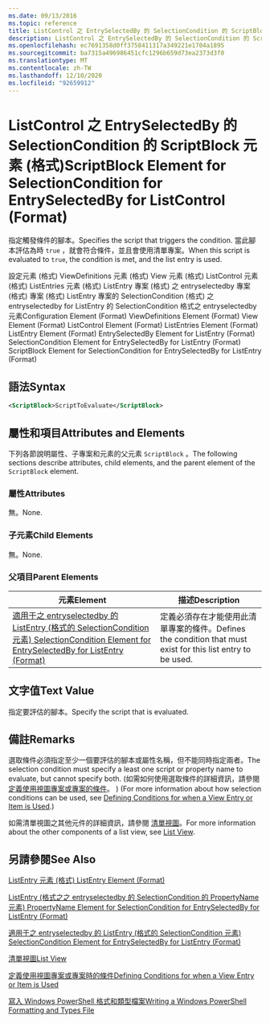 ```yaml
---
ms.date: 09/13/2016
ms.topic: reference
title: ListControl 之 EntrySelectedBy 的 SelectionCondition 的 ScriptBlock 元素 (格式)
description: ListControl 之 EntrySelectedBy 的 SelectionCondition 的 ScriptBlock 元素 (格式)
ms.openlocfilehash: ec7691358d0ff3758411317a349221e1704a1895
ms.sourcegitcommit: ba7315a496986451cfc1296b659d73ea2373d3f0
ms.translationtype: MT
ms.contentlocale: zh-TW
ms.lasthandoff: 12/10/2020
ms.locfileid: "92659912"
---
```

# <a name="scriptblock-element-for-selectioncondition-for-entryselectedby-for-listcontrol-format"></a><span data-ttu-id="80875-103">ListControl 之 EntrySelectedBy 的 SelectionCondition 的 ScriptBlock 元素 (格式)</span><span class="sxs-lookup"><span data-stu-id="80875-103">ScriptBlock Element for SelectionCondition for EntrySelectedBy for ListControl (Format)</span></span>

<span data-ttu-id="80875-104">指定觸發條件的腳本。</span><span class="sxs-lookup"><span data-stu-id="80875-104">Specifies the script that triggers the condition.</span></span> <span data-ttu-id="80875-105">當此腳本評估為時 `true` ，就會符合條件，並且會使用清單專案。</span><span class="sxs-lookup"><span data-stu-id="80875-105">When this script is evaluated to `true`, the condition is met, and the list entry is used.</span></span>

<span data-ttu-id="80875-106">設定元素 (格式) ViewDefinitions 元素 (格式) View 元素 (格式) ListControl 元素 (格式) ListEntries 元素 (格式) ListEntry 專案 (格式) 之 entryselectedby 專案 (格式) 專案 (格式) ListEntry 專案的 SelectionCondition (格式) 之 entryselectedby for ListEntry 的 SelectionCondition 格式之 entryselectedby 元素</span><span class="sxs-lookup"><span data-stu-id="80875-106">Configuration Element (Format) ViewDefinitions Element (Format) View Element (Format) ListControl Element (Format) ListEntries Element (Format) ListEntry Element (Format) EntrySelectedBy Element for ListEntry (Format) SelectionCondition Element for EntrySelectedBy for ListEntry (Format) ScriptBlock Element for SelectionCondition for EntrySelectedBy for ListEntry (Format)</span></span>

## <a name="syntax"></a><span data-ttu-id="80875-107">語法</span><span class="sxs-lookup"><span data-stu-id="80875-107">Syntax</span></span>

```xml
<ScriptBlock>ScriptToEvaluate</ScriptBlock>
```

## <a name="attributes-and-elements"></a><span data-ttu-id="80875-108">屬性和項目</span><span class="sxs-lookup"><span data-stu-id="80875-108">Attributes and Elements</span></span>

<span data-ttu-id="80875-109">下列各節說明屬性、子專案和元素的父元素 `ScriptBlock` 。</span><span class="sxs-lookup"><span data-stu-id="80875-109">The following sections describe attributes, child elements, and the parent element of the `ScriptBlock` element.</span></span>

### <a name="attributes"></a><span data-ttu-id="80875-110">屬性</span><span class="sxs-lookup"><span data-stu-id="80875-110">Attributes</span></span>

<span data-ttu-id="80875-111">無。</span><span class="sxs-lookup"><span data-stu-id="80875-111">None.</span></span>

### <a name="child-elements"></a><span data-ttu-id="80875-112">子元素</span><span class="sxs-lookup"><span data-stu-id="80875-112">Child Elements</span></span>

<span data-ttu-id="80875-113">無。</span><span class="sxs-lookup"><span data-stu-id="80875-113">None.</span></span>

### <a name="parent-elements"></a><span data-ttu-id="80875-114">父項目</span><span class="sxs-lookup"><span data-stu-id="80875-114">Parent Elements</span></span>

|<span data-ttu-id="80875-115">元素</span><span class="sxs-lookup"><span data-stu-id="80875-115">Element</span></span>|<span data-ttu-id="80875-116">描述</span><span class="sxs-lookup"><span data-stu-id="80875-116">Description</span></span>|
|-------------|-----------------|
|[<span data-ttu-id="80875-117">適用于之 entryselectedby 的 ListEntry (格式的 SelectionCondition 元素) </span><span class="sxs-lookup"><span data-stu-id="80875-117">SelectionCondition Element for EntrySelectedBy for ListEntry (Format)</span></span>](./selectioncondition-element-for-entryselectedby-for-listcontrol-format.md)|<span data-ttu-id="80875-118">定義必須存在才能使用此清單專案的條件。</span><span class="sxs-lookup"><span data-stu-id="80875-118">Defines the condition that must exist for this list entry to be used.</span></span>|

## <a name="text-value"></a><span data-ttu-id="80875-119">文字值</span><span class="sxs-lookup"><span data-stu-id="80875-119">Text Value</span></span>

<span data-ttu-id="80875-120">指定要評估的腳本。</span><span class="sxs-lookup"><span data-stu-id="80875-120">Specify the script that is evaluated.</span></span>

## <a name="remarks"></a><span data-ttu-id="80875-121">備註</span><span class="sxs-lookup"><span data-stu-id="80875-121">Remarks</span></span>

<span data-ttu-id="80875-122">選取條件必須指定至少一個要評估的腳本或屬性名稱，但不能同時指定兩者。</span><span class="sxs-lookup"><span data-stu-id="80875-122">The selection condition must specify a least one script or property name to evaluate, but cannot specify both.</span></span> <span data-ttu-id="80875-123"> (如需如何使用選取條件的詳細資訊，請參閱 [定義使用視圖專案或專案的條件](./defining-conditions-for-displaying-data.md)。 ) </span><span class="sxs-lookup"><span data-stu-id="80875-123">(For more information about how selection conditions can be used, see [Defining Conditions for when a View Entry or Item is Used](./defining-conditions-for-displaying-data.md).)</span></span>

<span data-ttu-id="80875-124">如需清單視圖之其他元件的詳細資訊，請參閱 [清單視圖](./creating-a-list-view.md)。</span><span class="sxs-lookup"><span data-stu-id="80875-124">For more information about the other components of a list view, see [List View](./creating-a-list-view.md).</span></span>

## <a name="see-also"></a><span data-ttu-id="80875-125">另請參閱</span><span class="sxs-lookup"><span data-stu-id="80875-125">See Also</span></span>

[<span data-ttu-id="80875-126">ListEntry 元素 (格式) </span><span class="sxs-lookup"><span data-stu-id="80875-126">ListEntry Element (Format)</span></span>](./listentry-element-for-listcontrol-format.md)

[<span data-ttu-id="80875-127">ListEntry (格式之之 entryselectedby 的 SelectionCondition 的 PropertyName 元素) </span><span class="sxs-lookup"><span data-stu-id="80875-127">PropertyName Element for SelectionCondition for EntrySelectedBy for ListEntry (Format)</span></span>](./propertyname-element-for-selectioncondition-for-entryselectedby-for-listcontrol-format.md)

[<span data-ttu-id="80875-128">適用于之 entryselectedby 的 ListEntry (格式的 SelectionCondition 元素) </span><span class="sxs-lookup"><span data-stu-id="80875-128">SelectionCondition Element for EntrySelectedBy for ListEntry (Format)</span></span>](./selectioncondition-element-for-entryselectedby-for-listcontrol-format.md)

[<span data-ttu-id="80875-129">清單視圖</span><span class="sxs-lookup"><span data-stu-id="80875-129">List View</span></span>](./creating-a-list-view.md)

[<span data-ttu-id="80875-130">定義使用視圖專案或專案時的條件</span><span class="sxs-lookup"><span data-stu-id="80875-130">Defining Conditions for when a View Entry or Item is Used</span></span>](./defining-conditions-for-displaying-data.md)

[<span data-ttu-id="80875-131">寫入 Windows PowerShell 格式和類型檔案</span><span class="sxs-lookup"><span data-stu-id="80875-131">Writing a Windows PowerShell Formatting and Types File</span></span>](./writing-a-powershell-formatting-file.md)
